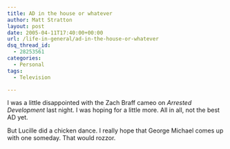 ```yaml
---
title: AD in the house or whatever
author: Matt Stratton
layout: post
date: 2005-04-11T17:40:00+00:00
url: /life-in-general/ad-in-the-house-or-whatever
dsq_thread_id:
  - 28253561
categories:
  - Personal
tags:
  - Television

---
```

I was a little disappointed with the Zach Braff cameo on _Arrested Development_ last night. I was hoping for a little more. All in all, not the best AD yet.

But Lucille did a chicken dance. I really hope that George Michael comes up with one someday. That would rozzor.